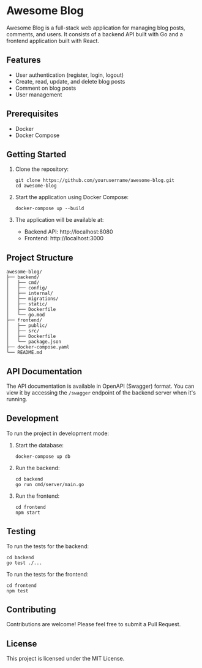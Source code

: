 # Awesome Blog

Awesome Blog is a full-stack web application for managing blog posts, comments, and users. It consists of a backend API built with Go and a frontend application built with React.

## Features

- User authentication (register, login, logout)
- Create, read, update, and delete blog posts
- Comment on blog posts
- User management

## Prerequisites

- Docker
- Docker Compose

## Getting Started

1. Clone the repository:
   ```
   git clone https://github.com/yourusername/awesome-blog.git
   cd awesome-blog
   ```

2. Start the application using Docker Compose:
   ```
   docker-compose up --build
   ```

3. The application will be available at:
    - Backend API: http://localhost:8080
    - Frontend: http://localhost:3000

## Project Structure

```
awesome-blog/
├── backend/
│   ├── cmd/
│   ├── config/
│   ├── internal/
│   ├── migrations/
│   ├── static/
│   ├── Dockerfile
│   └── go.mod
├── frontend/
│   ├── public/
│   ├── src/
│   ├── Dockerfile
│   └── package.json
├── docker-compose.yaml
└── README.md
```

## API Documentation

The API documentation is available in OpenAPI (Swagger) format. You can view it by accessing the `/swagger` endpoint of the backend server when it's running.

## Development

To run the project in development mode:

1. Start the database:
   ```
   docker-compose up db
   ```

2. Run the backend:
   ```
   cd backend
   go run cmd/server/main.go
   ```

3. Run the frontend:
   ```
   cd frontend
   npm start
   ```

## Testing

To run the tests for the backend:

```
cd backend
go test ./...
```

To run the tests for the frontend:

```
cd frontend
npm test
```

## Contributing

Contributions are welcome! Please feel free to submit a Pull Request.

## License

This project is licensed under the MIT License.